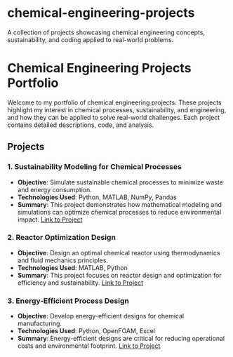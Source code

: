 # chemical-engineering-projects
A collection of projects showcasing chemical engineering concepts, sustainability, and coding applied to real-world problems.
# Chemical Engineering Projects Portfolio
Welcome to my portfolio of chemical engineering projects. These projects highlight my interest in chemical processes, sustainability, and engineering, and how they can be applied to solve real-world challenges. Each project contains detailed descriptions, code, and analysis.

## Projects
### 1. Sustainability Modeling for Chemical Processes
- **Objective**: Simulate sustainable chemical processes to minimize waste and energy consumption.
- **Technologies Used**: Python, MATLAB, NumPy, Pandas
- **Summary**: This project demonstrates how mathematical modeling and simulations can optimize chemical processes to reduce environmental impact.
[Link to Project](./Project1-Sustainability-Modeling)

### 2. Reactor Optimization Design
- **Objective**: Design an optimal chemical reactor using thermodynamics and fluid mechanics principles.
- **Technologies Used**: MATLAB, Python
- **Summary**: This project focuses on reactor design and optimization for efficiency and sustainability.
[Link to Project](./Project2-Reactor-Optimization)

### 3. Energy-Efficient Process Design
- **Objective**: Develop energy-efficient designs for chemical manufacturing.
- **Technologies Used**: Python, OpenFOAM, Excel
- **Summary**: Energy-efficient designs are critical for reducing operational costs and environmental footprint.
[Link to Project](./Project3-Energy-Efficient-Design)
